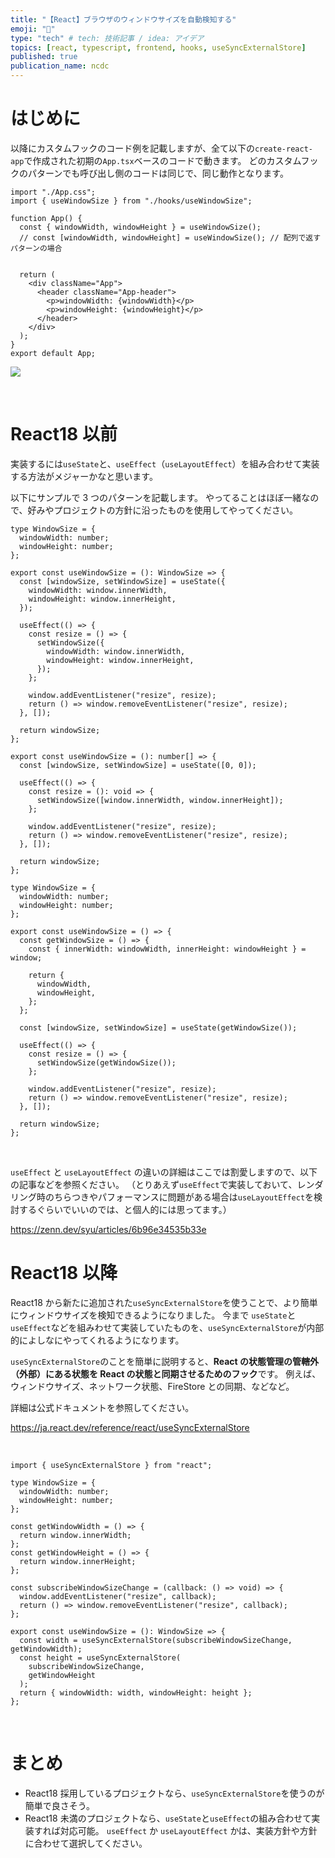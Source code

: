 ```yaml
---
title: "【React】ブラウザのウィンドウサイズを自動検知する"
emoji: "📐"
type: "tech" # tech: 技術記事 / idea: アイデア
topics: [react, typescript, frontend, hooks, useSyncExternalStore]
published: true
publication_name: ncdc
---
```


# はじめに

以降にカスタムフックのコード例を記載しますが、全て以下の`create-react-app`で作成された初期の`App.tsx`ベースのコードで動きます。
どのカスタムフックのパターンでも呼び出し側のコードは同じで、同じ動作となります。

```tsx: App.tsx
import "./App.css";
import { useWindowSize } from "./hooks/useWindowSize";

function App() {
  const { windowWidth, windowHeight } = useWindowSize();
  // const [windowWidth, windowHeight] = useWindowSize(); // 配列で返すパターンの場合


  return (
    <div className="App">
      <header className="App-header">
        <p>windowWidth: {windowWidth}</p>
        <p>windowHeight: {windowHeight}</p>
      </header>
    </div>
  );
}
export default App;
```

![](https://storage.googleapis.com/zenn-user-upload/24c3093a3da7-20240217.gif)

<br>

# React18 以前

実装するには`useState`と、`useEffect`（`useLayoutEffect`）を組み合わせて実装する方法がメジャーかなと思います。

以下にサンプルで 3 つのパターンを記載します。
やってることはほぼ一緒なので、好みやプロジェクトの方針に沿ったものを使用してやってください。

```ts: useWindowSize.ts（パターン1）
type WindowSize = {
  windowWidth: number;
  windowHeight: number;
};

export const useWindowSize = (): WindowSize => {
  const [windowSize, setWindowSize] = useState({
    windowWidth: window.innerWidth,
    windowHeight: window.innerHeight,
  });

  useEffect(() => {
    const resize = () => {
      setWindowSize({
        windowWidth: window.innerWidth,
        windowHeight: window.innerHeight,
      });
    };

    window.addEventListener("resize", resize);
    return () => window.removeEventListener("resize", resize);
  }, []);

  return windowSize;
};
```

```ts: useWindowSize.ts（パターン2）
export const useWindowSize = (): number[] => {
  const [windowSize, setWindowSize] = useState([0, 0]);

  useEffect(() => {
    const resize = (): void => {
      setWindowSize([window.innerWidth, window.innerHeight]);
    };

    window.addEventListener("resize", resize);
    return () => window.removeEventListener("resize", resize);
  }, []);

  return windowSize;
};
```

```ts: useWindowSize.ts（パターン3）
type WindowSize = {
  windowWidth: number;
  windowHeight: number;
};

export const useWindowSize = () => {
  const getWindowSize = () => {
    const { innerWidth: windowWidth, innerHeight: windowHeight } = window;

    return {
      windowWidth,
      windowHeight,
    };
  };

  const [windowSize, setWindowSize] = useState(getWindowSize());

  useEffect(() => {
    const resize = () => {
      setWindowSize(getWindowSize());
    };

    window.addEventListener("resize", resize);
    return () => window.removeEventListener("resize", resize);
  }, []);

  return windowSize;
};
```

<br>

`useEffect` と `useLayoutEffect` の違いの詳細はここでは割愛しますので、以下の記事などを参照ください。
（とりあえず`useEffect`で実装しておいて、レンダリング時のちらつきやパフォーマンスに問題がある場合は`useLayoutEffect`を検討するぐらいでいいのでは、と個人的には思ってます。）

https://zenn.dev/syu/articles/6b96e34535b33e
<br>

# React18 以降

React18 から新たに追加された`useSyncExternalStore`を使うことで、より簡単にウィンドウサイズを検知できるようになりました。
今まで `useState`と`useEffect`などを組みわせて実装していたものを、`useSyncExternalStore`が内部的によしなにやってくれるようになります。

`useSyncExternalStore`のことを簡単に説明すると、**React の状態管理の管轄外（外部）にある状態を React の状態と同期させるためのフック**です。
例えば、ウィンドウサイズ、ネットワーク状態、FireStore との同期、などなど。

詳細は公式ドキュメントを参照してください。

https://ja.react.dev/reference/react/useSyncExternalStore

<br>

```ts: useWindowSize.ts（実装例）
import { useSyncExternalStore } from "react";

type WindowSize = {
  windowWidth: number;
  windowHeight: number;
};

const getWindowWidth = () => {
  return window.innerWidth;
};
const getWindowHeight = () => {
  return window.innerHeight;
};

const subscribeWindowSizeChange = (callback: () => void) => {
  window.addEventListener("resize", callback);
  return () => window.removeEventListener("resize", callback);
};

export const useWindowSize = (): WindowSize => {
  const width = useSyncExternalStore(subscribeWindowSizeChange, getWindowWidth);
  const height = useSyncExternalStore(
    subscribeWindowSizeChange,
    getWindowHeight
  );
  return { windowWidth: width, windowHeight: height };
};
```

<br>

# まとめ

- React18 採用しているプロジェクトなら、`useSyncExternalStore`を使うのが簡単で良さそう。
- React18 未満のプロジェクトなら、`useState`と`useEffect`の組み合わせて実装すれば対応可能。
  `useEffect` か `useLayoutEffect` かは、実装方針や方針に合わせて選択してください。
